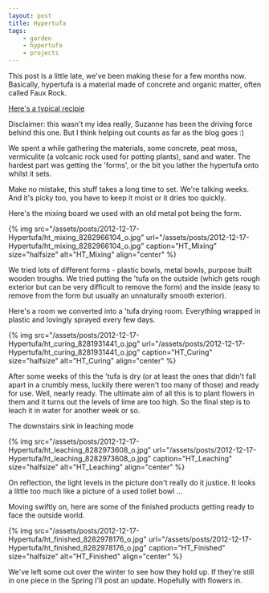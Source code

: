 ```yaml
---
layout: post
title: Hypertufa
tags:
    - garden
    - hypertufa
    - projects
---
```


This post is a little late, we've been making these for a few months now. Basically, hypertufa is a material made of concrete and organic matter, often called Faux Rock.

[Here's a typical recipie](http://www.artistic-garden.com/faux-rock-recipe/)

Disclaimer: this wasn't my idea really, Suzanne has been the driving force behind this one. But I think helping out counts as far as the blog goes :)

We spent a while gathering the materials, some concrete, peat moss, vermiculite (a volcanic rock used for potting plants), sand and water. The hardest part was getting the 'forms', or the bit you lather the hypertufa onto whilst it sets.

Make no mistake, this stuff takes a long time to set. We're talking weeks. And it's picky too, you have to keep it moist or it dries too quickly.

Here's the mixing board we used with an old metal pot being the form.

{% img src="/assets/posts/2012-12-17-Hypertufa/ht_mixing_8282966104_o.jpg" url="/assets/posts/2012-12-17-Hypertufa/ht_mixing_8282966104_o.jpg" caption="HT_Mixing" size="halfsize" alt="HT_Mixing" align="center" %}

We tried lots of different forms - plastic bowls, metal bowls, purpose built wooden troughs. We tried putting the 'tufa on the outside (which gets rough exterior but can be very difficult to remove the form) and the inside (easy to remove from the form but usually an unnaturally smooth exterior).

Here's a room we converted into a 'tufa drying room. Everything wrapped in plastic and lovingly sprayed every few days.

{% img src="/assets/posts/2012-12-17-Hypertufa/ht_curing_8281931441_o.jpg" url="/assets/posts/2012-12-17-Hypertufa/ht_curing_8281931441_o.jpg" caption="HT_Curing" size="halfsize" alt="HT_Curing" align="center" %}

After some weeks of this the 'tufa is dry (or at least the ones that didn't fall apart in a crumbly mess, luckily there weren't too many of those) and ready for use. Well, nearly ready. The ultimate aim of all this is to plant flowers in them and it turns out the levels of lime are too high. So the final step is to leach it in water for another week or so.

The downstairs sink in leaching mode

{% img src="/assets/posts/2012-12-17-Hypertufa/ht_leaching_8282973608_o.jpg" url="/assets/posts/2012-12-17-Hypertufa/ht_leaching_8282973608_o.jpg" caption="HT_Leaching" size="halfsize" alt="HT_Leaching" align="center" %}

On reflection, the light levels in the picture don't really do it justice. It looks a little too much like a picture of a used toilet bowl ...

Moving swiftly on, here are some of the finished products getting ready to face the outside world.

{% img src="/assets/posts/2012-12-17-Hypertufa/ht_finished_8282978176_o.jpg" url="/assets/posts/2012-12-17-Hypertufa/ht_finished_8282978176_o.jpg" caption="HT_Finished" size="halfsize" alt="HT_Finished" align="center" %}

We've left some out over the winter to see how they hold up. If they're still in one piece in the Spring I'll post an update. Hopefully with flowers in.